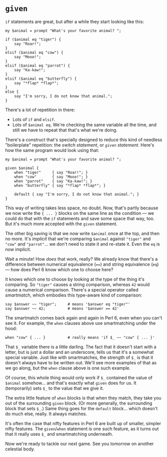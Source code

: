 # `given`

`if` statements are great, but after a while they start looking like this:

    my $animal = prompt "What's your favorite animal? ";
    
    if ($animal eq "tiger") {
        say "Roar!";
    }
    elsif ($animal eq "cow") {
        say "Mooo!";
    }
    elsif ($animal eq "parrot") {
        say "Ka-kaw!";
    }
    elsif ($animal eq "butterfly") {
        say "*flap* *flap*";
    }
    else {
        say "I'm sorry, I do not know that animal.";
    }

There's a lot of repetition in there:

* Lots of `if` and `elsif`.
* Lots of `$animal eq`. We're checking the same variable all the time, and still we have to repeat that that's what we're doing.

There's a construct that's specially designed to reduce this kind of needless "boilerplate" repetition: the *switch statement*, or *`given` statement*. Here's how the same program would look using that:

    my $animal = prompt "What's your favorite animal? ";

    given $animal {
        when "tiger"     { say "Roar!"; }
        when "cow"       { say "Mooo!"; }
        when "parrot"    { say "Ka-kaw!"; }
        when "butterfly" { say "*flap* *flap*"; }
    
        default { say "I'm sorry, I do not know that animal."; }
    }

This way of writing takes less space, no doubt. Now, that's partly because we now write the `{ ... }` blocks on the same line as the condition &mdash; we could do that with the `if` statements and save some space that way, too. But it's much more accepted with the `given` statement.

The other big saving is that we now write `$animal` once at the top, and then no more. It's *implicit* that we're comparing `$animal` against `"tiger"` and `"cow"` and `"parrot"`... we don't need to state it and re-state it. Even the `eq` is now implicit.

Wait a minute! How *does* that work, really? We already know that there's a difference between numerical equivalence (`==`) and string equivalence (`eq`) &mdash; how does Perl 6 know which one to choose here?

It knows which one to choose by looking at the type of the thing it's comparing. So `"tiger"` causes a string comparison, whereas `42` would cause a numerical comparison. There's a special operator called *smartmatch*, which embodies this type-aware kind of comparison:

    say $answer ~~ "tiger";     # means '$answer eq "tiger"'    
    say $answer ~~ 42;          # means '$answer == 42'

The smartmatch comes back again and again in Perl 6, even when you can't see it. For example, the `when` clauses above use smartmatching under the hood:

    when "cow" { ... }          # really means 'if $_ ~~ "cow" { ... }'

That `$_` variable there is a little darling. The fact that it doesn't start with a letter, but is just a dollar and an underscore, tells us that it's a somewhat special variable. Just like with smartmatches, the strength of `$_` is that it doesn't always have to be written out. We'll see more examples of that as we go along, but the `when` clause above is one such example.

Of course, this whole thing would only work if `$_` contained the value of `$animal` somehow... and that's exactly what `given` does for us. It (temporarily) sets `$_` to the value that we give it.

The extra little feature of `when` blocks is that when they match, they take you out of the surrounding `given` block. (Or more generally, the surrounding block that sets `$_`.) Same thing goes for the `default` block... which doesn't do much else, really. It always matches.

It's often the case that nifty features in Perl 6 are built up of smaller, simpler nifty features. The `given`/`when` statement is one such feature, as it turns out that it really uses `$_` and smartmatching underneath.

Now we're ready to tackle our next game. See you tomorrow on another celestial body.
